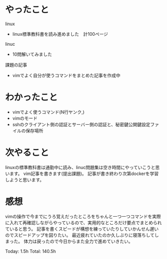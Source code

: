 # やったこと
linux
- linux標準教科書を読み進めました　計100ページ

linuc
- 10問解いてみました

課題の記事

- vimでよく自分が使うコマンドをまとめた記事を作成中

# わかったこと
- vimでよく使うコマンド(N行ヤンク,)
- vimのモード
- sshのクライアント側の認証とサーバー側の認証と、秘密鍵公開鍵設定ファイルの保存場所

# 次やること
linuxの標準教科書は通勤中に読み、linuc問題集は空き時間にやっていこうと思います。
vim記事を書きます(提出課題)。
記事が書き終わり次第dockerを学習しようと思います。

# 感想
vimの操作で今までにうろ覚えだったところをちゃんと一つ一つコマンドを実際に入れて再確認しながらやっているので、実用的なところだけ要点でまとめられていると思う。
記事を書くスピードが構想を練っていたりしていかんせん遅いのでスピードアップを図りたい。
最近疲れていたのか久しぶりに寝落ちしてしまった。
体力は戻ったので今日からまた全力で進めていきたい。

Today: 1.5h
Total: 140.5h
